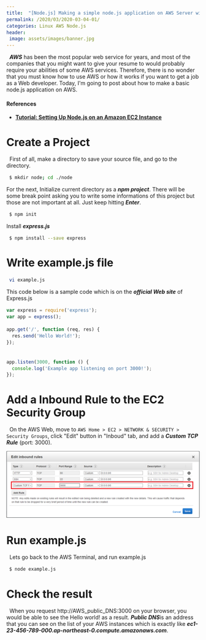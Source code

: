 ```yaml
---
title:  "[Node.js] Making a simple node.js application on AWS Server with express.js"
permalink: /2020/03/2020-03-04-01/
categories: Linux AWS Node.js
header:
 image: assets/images/banner.jpg
---
```

 
&nbsp; ***AWS*** has been the most popular web service for years, and most of the companies that you might want to give your resume to would probably require your abilities of some AWS services. Therefore, there is no wonder that you must know how to use AWS or how it works if you want to get a job as a Web developer. Today, I'm going to post about how to make a basic node.js application on AWS.

#### References 
- **[Tutorial: Setting Up Node.js on an Amazon EC2 Instance](https://docs.aws.amazon.com/sdk-for-javascript/v2/developer-guide/setting-up-node-on-ec2-instance.html)** 

# Create a Project

&nbsp; First of all, make a directory to save your source file, and go to the directory.

```bash
 $ mkdir node; cd ./node
```
For the next, Initialize current directory as a ***npm project***. There will be some break point asking you to write some informations of this project but those are not important at all. Just keep hitting ***Enter***.

```bash
 $ npm init
```
Install ***express.js***
```bash
 $ npm install --save express
```

# Write example.js file
```bash
 vi example.js
```

This code below is a sample code which is on the ***official Web site*** of Express.js

```js
var express = require('express');
var app = express();

app.get('/', function (req, res) {
  res.send('Hello World!');
});


app.listen(3000, function () {
  console.log('Example app listening on port 3000!');
});
```

# Add a Inbound Rule to the EC2 Security Group
&nbsp; On the AWS Web, move to ```AWS Home > EC2 > NETWORK & SECURITY > Security Groups```, click "Edit" button in "Inboud" tab, and add a ***Custom TCP Rule*** (port: 3000).

![ex_screenshot](/assets/images/2020-03-04/2020-03-04-01-en.png)

# Run example.js 
&nbsp; Lets go back to the AWS Terminal, and run example.js

```bash
 $ node example.js
```

# Check the result
&nbsp; When you request http://AWS_public_DNS:3000 on your browser, you would be able to see the Hello world! as a result. ***Public DNS***is an address that you can see on the list of your AWS instances which is exactly like ***ec1-23-456-789-000.ap-northeast-0.compute.amazonaws.com***.
